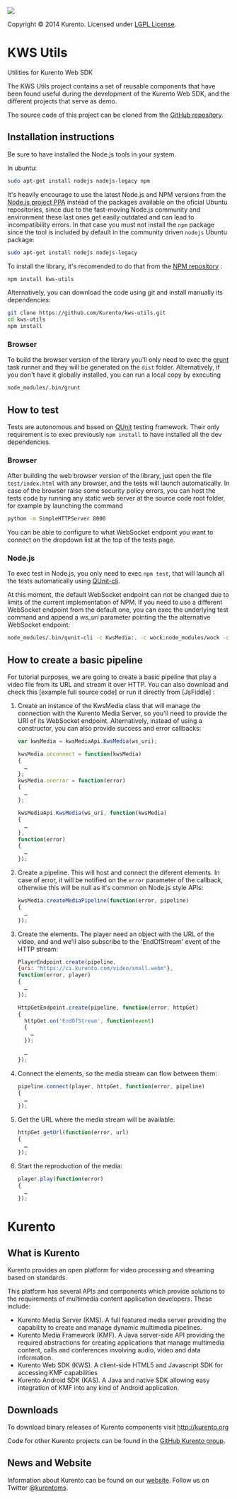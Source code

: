 [![][KurentoImage]][website]

Copyright © 2014 Kurento. Licensed under [LGPL License].

KWS Utils
=============
Utilities for Kurento Web SDK

The KWS Utils project contains a set of reusable components that have been
found useful during the development of the Kurento Web SDK, and the different 
projects that serve as demo.

The source code of this project can be cloned from the [GitHub repository].

Installation instructions
-------------------------

Be sure to have installed the Node.js tools in your system.

In ubuntu:

```bash
sudo apt-get install nodejs nodejs-legacy npm
```

It's heavily encourage to use the latest Node.js and NPM versions from the
[Node.js project PPA] instead of the packages available on the oficial Ubuntu
repositories, since due to the fast-moving Node.js community and environment
these last ones get easily outdated and can lead to incompatibility errors. In
that case you must not install the ```npm``` package since the tool is included
by default in the community driven ```nodejs``` Ubuntu package:

```bash
sudo apt-get install nodejs nodejs-legacy
```

To install the library, it's recomended to do that from the [NPM repository] :

```bash
npm install kws-utils
```

Alternatively, you can download the code using git and install manually its
dependencies:

```bash
git clone https://github.com/Kurento/kws-utils.git
cd kws-utils
npm install
```

### Browser

To build the browser version of the library you'll only need to exec the [grunt]
task runner and they will be generated on the ```dist``` folder. Alternatively,
if you don't have it globally installed, you can run a local copy by executing

```bash
node_modules/.bin/grunt
```


How to test
-----------
Tests are autonomous and based on [QUnit] testing framework. Their only
requirement is to exec previously ```npm install``` to have installed all the
dev dependencies.

### Browser

After building the web browser version of the library, just open the file
```test/index.html``` with any browser, and the tests will launch automatically.
In case of the browser raise some security policy errors, you can host the tests
code by running any static web server at the source code root folder, for
example by launching the command

```bash
python -m SimpleHTTPServer 8000
```

You can be able to configure to what WebSocket endpoint you want to connect on
the dropdown list at the top of the tests page.

### Node.js

To exec test in Node.js, you only need to exec ```npm test```, that will launch
all the tests automatically using [QUnit-cli].

At this moment, the default WebSocket endpoint can not be changed due to limits
of the current implementation of NPM. If you need to use a different WebSocket
endpoint from the default one, you can exec the underlying test command and
append a *ws_uri* parameter pointing the the alternative WebSocket endpoint:

```bash
node_modules/.bin/qunit-cli -c KwsMedia:. -c wock:node_modules/wock -c test/_common.js -c test/_proxy.js test/*.js --ws_uri=ws://localhost:8080
```


How to create a basic pipeline
------------------------------

For tutorial purposes, we are going to create a basic pipeline that play a video
file from its URL and stream it over HTTP. You can also download and check this
[example full source code] or run it directly from [JsFiddle] :

1. Create an instance of the KwsMedia class that will manage the connection with
   the Kurento Media Server, so you'll need to provide the URI of its WebSocket
   endpoint. Alternatively, instead of using a constructor, you can also provide
   success and error callbacks:

   ```Javascript
   var kwsMedia = kwsMediaApi.KwsMedia(ws_uri);
   
   kwsMedia.onconnect = function(kwsMedia)
   {
     …
   };
   kwsMedia.onerror = function(error)
   {
     …
   };
   ```

   ```Javascript
   kwsMediaApi.KwsMedia(ws_uri, function(kwsMedia)
   {
     …
   },
   function(error)
   {
     …
   });
   ```

2. Create a pipeline. This will host and connect the diferent elements. In case
   of error, it will be notified on the ```error``` parameter of the callback,
   otherwise this will be null as it's common on Node.js style APIs:

   ```Javascript
   kwsMedia.createMediaPipeline(function(error, pipeline)
   {
     …
   });
   ```

3. Create the elements. The player need an object with the URL of the video, and
   and we'll also subscribe to the 'EndOfStream' event of the HTTP stream:

   ```Javascript
   PlayerEndpoint.create(pipeline,
   {uri: "https://ci.kurento.com/video/small.webm"},
   function(error, player)
   {
     …
   });

   HttpGetEndpoint.create(pipeline, function(error, httpGet)
   {
     httpGet.on('EndOfStream', function(event)
     {
       …
     });

     …
   });
   ```

4. Connect the elements, so the media stream can flow between them:

   ```Javascript
   pipeline.connect(player, httpGet, function(error, pipeline)
   {
     …
   });
   ```

5. Get the URL where the media stream will be available:

   ```Javascript
   httpGet.getUrl(function(error, url)
   {
     …
   });
   ```

6. Start the reproduction of the media:

   ```Javascript
   player.play(function(error)
   {
     …
   });
   ```


Kurento
=======

What is Kurento
---------------
Kurento provides an open platform for video processing and streaming based on
standards.

This platform has several APIs and components which provide solutions to the
requirements of multimedia content application developers. These include:

* Kurento Media Server (KMS). A full featured media server providing the
capability to create and manage dynamic multimedia pipelines.
* Kurento Media Framework (KMF). A Java server-side API providing the required
abstractions for creating applications that manage multimedia content, calls
and conferences involving audio, video and data information.
* Kurento Web SDK (KWS). A client-side HTML5 and Javascript SDK for accessing
KMF capabilities
* Kurento Android SDK (KAS). A Java and native SDK allowing easy integration of
KMF into any kind of Android application.

Downloads
---------
To download binary releases of Kurento components visit http://kurento.org

Code for other Kurento projects can be found in the [GitHub Kurento group].

News and Website
----------------
Information about Kurento can be found on our [website].
Follow us on Twitter @[kurentoms].

[GitHub Kurento group]: https://github.com/kurento
[GitHub repository]: https://github.com/kurento/kws-utils
[grunt]: http://gruntjs.com/
[Kurento Media Connector]: https://github.com/Kurento/kmf-media-connector
[KurentoImage]: https://secure.gravatar.com/avatar/21a2a12c56b2a91c8918d5779f1778bf?s=120
[kurentoms]: http://twitter.com/kurentoms
[LGPL License]: http://www.gnu.org/licenses/lgpl-2.1.html
[Node.js project PPA]: https://github.com/joyent/node/wiki/Installing-Node.js-via-package-manager#ubuntu-mint-elementary-os
[NPM repository]: https://www.npmjs.org/package/kws-utils
[QUnit]: http://qunitjs.com
[QUnit-cli]: https://github.com/devongovett/qunit-cli
[website]: http://kurento.org
